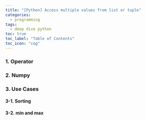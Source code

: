 ```yaml
---
title: "[Python] Access multiple values from list or tuple"
categories:
  - programming
tags:
  - deep dive python
toc: true
toc_label: "Table of Contents"
toc_icon: "cog"
---
```

### 1. Operator


### 2. Numpy


### 3. Use Cases


#### 3-1. Sorting


#### 3-2. min and max
